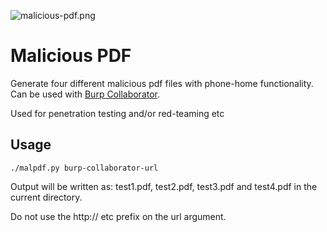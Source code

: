 ![malicious-pdf.png](https://triop.se/wp-content/uploads/2021/08/malicious-pdf-e1629197726260.png)

# Malicious PDF

Generate four different malicious pdf files with phone-home functionality. Can be used with [Burp Collaborator](https://portswigger.net/burp/documentation/collaborator).

Used for penetration testing and/or red-teaming etc

## Usage

`./malpdf.py burp-collaborator-url`

Output will be written as: test1.pdf, test2.pdf, test3.pdf and test4.pdf in the current directory.

Do not use the http:// etc prefix on the url argument.
